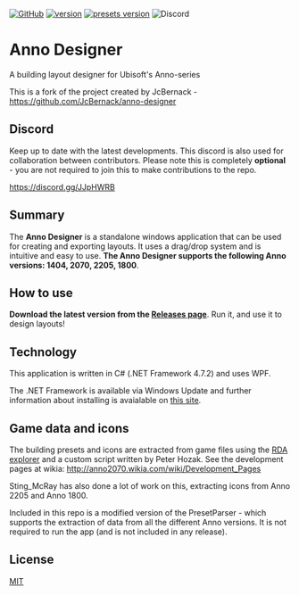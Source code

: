 [![GitHub](https://img.shields.io/github/license/AgmasGold/anno-designer)](https://github.com/AgmasGold/anno-designer/blob/master/LICENSE) [![version](https://img.shields.io/badge/latest--version-8.4-blue)](https://github.com/AgmasGold/anno-designer/releases/tag/AnnoDesignerv8.4) [![presets version](https://img.shields.io/badge/presets--version-3.2.8-blue)](https://github.com/AgmasGold/anno-designer/releases/tag/Presetsv3.2.8) ![Discord](https://img.shields.io/discord/571011757317947406?label=help%2Fdiscord)

# Anno Designer
A building layout designer for Ubisoft's Anno-series

This is a fork of the project created by JcBernack - https://github.com/JcBernack/anno-designer

## Discord
Keep up to date with the latest developments. This discord is also used for collaboration between contributors. Please note this is  completely **optional** - you are not required to join this to make contributions to the repo.

https://discord.gg/JJpHWRB


## Summary

The **Anno Designer** is a standalone windows application that can be used for creating and exporting layouts. It uses a drag/drop system and is intuitive and easy to use. **The Anno Designer supports the following Anno versions: 1404, 2070, 2205, 1800**.

## How to use

**Download the latest version from the [Releases page](https://github.com/AgmasGold/anno-designer/releases)**. Run it, and use it to design layouts!

## Technology

This application is written in C# (.NET Framework 4.7.2) and uses WPF.

The .NET Framework is available via Windows Update and further information about installing is avaialable on [this site](https://docs.microsoft.com/en-us/dotnet/framework/install/).

## Game data and icons

The building presets and icons are extracted from game files using the [RDA explorer](https://github.com/lysannschlegel/RDAExplorer)  and a custom script written by Peter Hozak. See the development pages at wikia: http://anno2070.wikia.com/wiki/Development_Pages

Sting_McRay has also done a lot of work on this, extracting icons from Anno 2205 and Anno 1800.

Included in this repo is a modified version of the PresetParser - which supports the extraction of data from all the different Anno versions. It is not required to run the app (and is not included in any release).

## License
[MIT](https://github.com/AgmasGold/anno-designer/blob/master/LICENSE)
